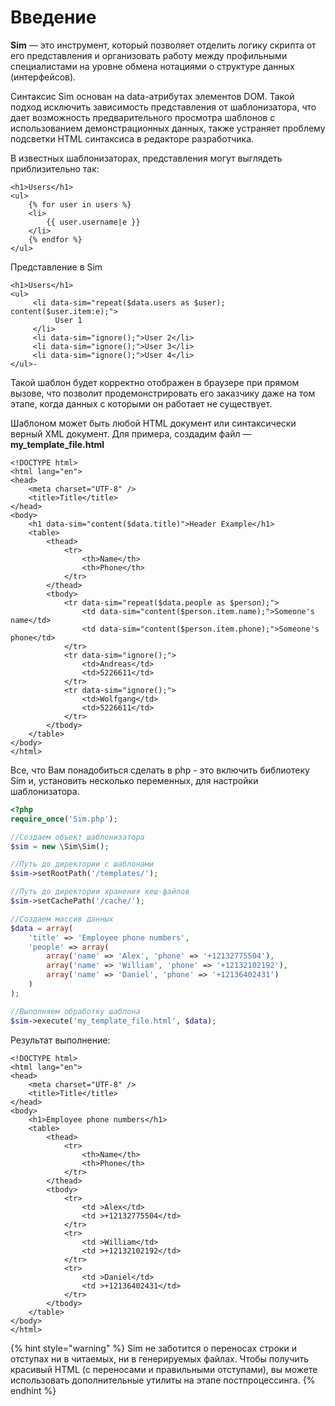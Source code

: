 # Введение

**Sim** — это инструмент, который позволяет отделить логику скрипта от его представления и организовать работу между профильными специалистами на уровне обмена нотациями о структуре данных \(интерфейсов\).

Синтаксис Sim основан на data-атрибутах элементов DOM. Такой подход исключить зависимость представления от шаблонизатора, что дает возможность предварительного просмотра шаблонов с использованием демонстрационных данных, также устраняет проблему подсветки HTML синтаксиса в редакторе разработчика.

В известных шаблонизаторах, представления могут выглядеть приблизительно так:

```markup
<h1>Users</h1>
<ul>
    {% for user in users %}
    <li>
        {{ user.username|e }}
    </li>
    {% endfor %}
</ul>
```

Представление в Sim

```markup
<h1>Users</h1>
<ul>
     <li data-sim="repeat($data.users as $user); content($user.item:e);">
          User 1
     </li>
     <li data-sim="ignore();">User 2</li>
     <li data-sim="ignore();">User 3</li>
     <li data-sim="ignore();">User 4</li>
</ul>-
```

Такой шаблон будет корректно отображен в браузере при прямом вызове, что позволит продемонстрировать его заказчику даже на том этапе, когда данных с которыми он работает не существует.

Шаблоном может быть любой HTML документ или синтаксически верный XML документ. Для примера, создадим файл — **my\_template\_file.html**

```markup
<!DOCTYPE html>
<html lang="en">
<head>
    <meta charset="UTF-8" />
    <title>Title</title>
</head>
<body>
    <h1 data-sim="content($data.title)">Header Example</h1>
    <table>
        <thead>
            <tr>
                <th>Name</th>
                <th>Phone</th>
            </tr>
        </thead>
        <tbody>
            <tr data-sim="repeat($data.people as $person);">
                <td data-sim="content($person.item.name);">Someone's name</td>
                <td data-sim="content($person.item.phone);">Someone's phone</td>
            </tr>
            <tr data-sim="ignore();">
                <td>Andreas</td>
                <td>5226611</td>
            </tr>
            <tr data-sim="ignore();">
                <td>Wolfgang</td>
                <td>5226611</td>
            </tr>
        </tbody>
    </table>
</body>
</html>
```

Все, что Вам понадобиться сделать в php - это включить библиотеку Sim и, установить несколько переменных, для настройки шаблонизатора.

```php
<?php
require_once('Sim.php');

//Создаем объект шаблонизатора
$sim = new \Sim\Sim();

//Путь до директории с шаблонами
$sim->setRootPath('/templates/');

//Путь до директории хранения кеш-файлов
$sim->setCachePath('/cache/');

//Создаем массив данных
$data = array(
    'title' => 'Employee phone numbers',
    'people' => array(
        array('name' => 'Alex', 'phone' => '+12132775504'),
        array('name' => 'William', 'phone' => '+12132102192'),
        array('name' => 'Daniel', 'phone' => '+12136402431')
    )
);

//Выполняем обработку шаблона
$sim->execute('my_template_file.html', $data);​
```

Результат выполнение:

```markup
<!DOCTYPE html>
<html lang="en">
<head>
    <meta charset="UTF-8" />
    <title>Title</title>
</head>
<body>
    <h1>Employee phone numbers</h1>
    <table>
        <thead>
            <tr>
                <th>Name</th>
                <th>Phone</th>
            </tr>
        </thead>
        <tbody>
            <tr>
                <td >Alex</td>
                <td >+12132775504</td>
            </tr>
            <tr>
                <td >William</td>
                <td >+12132102192</td>
            </tr>
            <tr>
                <td >Daniel</td>
                <td >+12136402431</td>
            </tr>            
        </tbody>
    </table>
</body>
</html>
```

{% hint style="warning" %}
Sim не заботится о переносах строки и отступах ни в читаемых, ни в генерируемых файлах. Чтобы получить красивый HTML \(с переносами и правильными отступами\), вы можете использовать дополнительные утилиты на этапе постпроцессинга.
{% endhint %}

